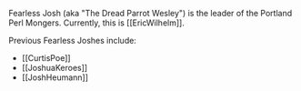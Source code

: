 Fearless Josh (aka "The Dread Parrot Wesley") is the leader of the Portland Perl Mongers.  Currently, this is [[EricWilhelm]].

Previous Fearless Joshes include:

* [[CurtisPoe]]
* [[JoshuaKeroes]]
* [[JoshHeumann]]
